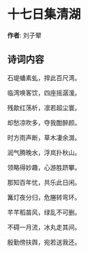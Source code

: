 # 十七日集清湖

**作者**: 刘子翚

## 诗词内容

石堤蟠素虬，捍此百尺湾。

临湾唤客饮，四座摇潺湲。

残歊红荡析，凛若超尘寰。

却愁凉吹多，夺我酣醉颜。

时方雨声断，草木凄余潸。

润气腾晚水，浮岚扑秋山。

领略得妙趣，心游胜跻攀。

那知百年忧，共乐此日闲。

篝灯夜分归，危塍转弯环。

芊芊稻苗风，绿乱不可删。

不碍一月流，冰丸走其间。

殷勤傍扶舆，宛若送我还。

